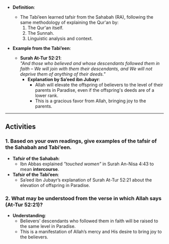 - **Definition**:  
  - The Tabi’een learned tafsir from the Sahabah (RA), following the same methodology of explaining the Qur'an by:
    1. The Qur'an itself.  
    2. The Sunnah.  
    3. Linguistic analysis and context.

- **Example from the Tabi’een**:  
  - **Surah At-Tur 52:21**:  
    *"And those who believed and whose descendants followed them in faith – We will join with them their descendants, and We will not deprive them of anything of their deeds."*  
    - **Explanation by Sa’eed ibn Jubayr**:  
      - Allah will elevate the offspring of believers to the level of their parents in Paradise, even if the offspring's deeds are of a lower rank.  
      - This is a gracious favor from Allah, bringing joy to the parents.

---

## **Activities**

### **1. Based on your own readings, give examples of the tafsir of the Sahabah and Tabi’een.**
- **Tafsir of the Sahabah**:  
  - Ibn Abbas explained *"touched women"* in Surah An-Nisa 4:43 to mean **intercourse**.  
- **Tafsir of the Tabi’een**:  
  - Sa’eed ibn Jubayr’s explanation of Surah At-Tur 52:21 about the elevation of offspring in Paradise.

### **2. What may be understood from the verse in which Allah says (At-Tur 52:21)?**
- **Understanding**:  
  - Believers’ descendants who followed them in faith will be raised to the same level in Paradise.  
  - This is a manifestation of Allah’s mercy and His desire to bring joy to the believers.